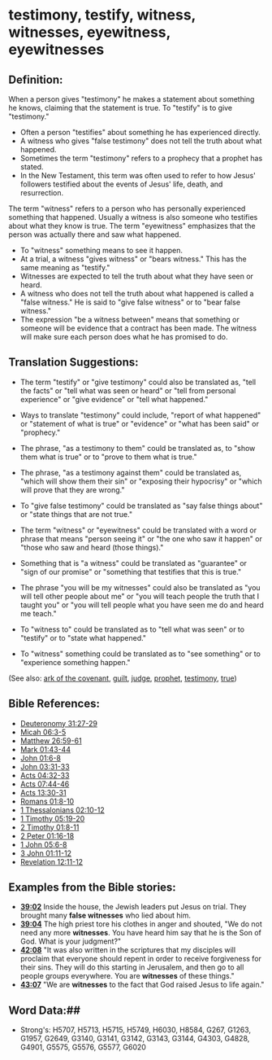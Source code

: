 # testimony, testify, witness, witnesses, eyewitness, eyewitnesses #

## Definition: ##

When a person gives "testimony" he makes a statement about something he knows, claiming that the statement is true. To "testify" is to give "testimony."

* Often a person "testifies" about something he has experienced directly.
* A witness who gives "false testimony" does not tell the truth about what happened.
* Sometimes the term "testimony" refers to a prophecy that a prophet has stated.
* In the New Testament, this term was often used to refer to how Jesus' followers testified about the events of Jesus' life, death, and resurrection.

The term "witness" refers to a person who has personally experienced something that happened. Usually a witness is also someone who testifies about what they know is true. The term "eyewitness" emphasizes that the person was actually there and saw what happened.

* To "witness" something means to see it happen.
* At a trial, a witness "gives witness" or "bears witness." This has the same meaning as "testify."
* Witnesses are expected to tell the truth about what they have seen or heard.
* A witness who does not tell the truth about what happened is called a "false witness." He is said to "give false witness" or to "bear false witness."
* The expression "be a witness between" means that something or someone will be evidence that a contract has been made. The witness will make sure each person does what he has promised to do.

## Translation Suggestions: ##

* The term "testify" or "give testimony" could also be translated as, "tell the facts" or "tell what was seen or heard" or "tell from personal experience" or "give evidence" or "tell what happened."
* Ways to translate "testimony" could include, "report of what happened" or "statement of what is true" or "evidence" or "what has been said" or "prophecy."
* The phrase, "as a testimony to them" could be translated as, to "show them what is true" or to "prove to them what is true."
* The phrase, "as a testimony against them" could be translated as, "which will show them their sin" or "exposing their hypocrisy" or "which will prove that they are wrong."
* To "give false testimony" could be translated as "say false things about" or "state things that are not true."

* The term "witness" or "eyewitness" could be translated with a word or phrase that means "person seeing it" or "the one who saw it happen" or "those who saw and heard (those things)."
* Something that is "a witness" could be translated as "guarantee" or "sign of our promise" or "something that testifies that this is true."
* The phrase "you will be my witnesses" could also be translated as "you will tell other people about me" or "you will teach people the truth that I taught you" or "you will tell people what you have seen me do and heard me teach."
* To "witness to" could be translated as to "tell what was seen" or to "testify" or to "state what happened."
* To "witness" something could be translated as to "see something" or to "experience something happen."

(See also: [ark of the covenant](arkofthecovenant.md), [guilt](guilt.md), [judge](judge.md), [prophet](prophet.md), [testimony](../kt/testimony.md), [true](true.md))

## Bible References: ##

* [Deuteronomy 31:27-29](rc://en/tn/help/deu/31/27)
* [Micah 06:3-5](rc://en/tn/help/mic/06/03)
* [Matthew 26:59-61](rc://en/tn/help/mat/26/59)
* [Mark 01:43-44](rc://en/tn/help/mrk/01/43)
* [John 01:6-8](rc://en/tn/help/jhn/01/06)
* [John 03:31-33](rc://en/tn/help/jhn/03/31)
* [Acts 04:32-33](rc://en/tn/help/act/04/32)
* [Acts 07:44-46](rc://en/tn/help/act/07/44)
* [Acts 13:30-31](rc://en/tn/help/act/13/30)
* [Romans 01:8-10](rc://en/tn/help/rom/01/08)
* [1 Thessalonians 02:10-12](rc://en/tn/help/1th/02/10)
* [1 Timothy 05:19-20](rc://en/tn/help/1ti/05/19)
* [2 Timothy 01:8-11](rc://en/tn/help/2ti/01/08)
* [2 Peter 01:16-18](rc://en/tn/help/2pe/01/16)
* [1 John 05:6-8](rc://en/tn/help/1jn/05/06)
* [3 John 01:11-12](rc://en/tn/help/3jn/01/11)
* [Revelation 12:11-12](rc://en/tn/help/rev/12/11)

## Examples from the Bible stories: ##

* __[39:02](rc://en/tn/help/obs/39/02)__ Inside the house, the Jewish leaders put Jesus on trial. They brought many __false witnesses__  who lied about him.
* __[39:04](rc://en/tn/help/obs/39/04)__ The high priest tore his clothes in anger and shouted, "We do not need any more __witnesses__. You have heard him say that he is the Son of God. What is your judgment?"
* __[42:08](rc://en/tn/help/obs/42/08)__ "It was also written in the scriptures that my disciples will proclaim that everyone should repent in order to receive forgiveness for their sins. They will do this starting in Jerusalem, and then go to all people groups everywhere. You are __witnesses__  of these things."
* __[43:07](rc://en/tn/help/obs/43/07)__ "We are __witnesses__  to the fact that God raised Jesus to life again."

## Word Data:##

* Strong's: H5707, H5713, H5715, H5749, H6030, H8584, G267, G1263, G1957, G2649, G3140, G3141, G3142, G3143, G3144, G4303, G4828, G4901, G5575, G5576, G5577, G6020
